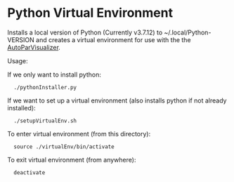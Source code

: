 # Python Virtual Environment

Installs a local version of Python (Currently v3.7.12) to ~/.local/Python-VERSION and creates a virtual environment for use with the the [AutoParVisualizer](https://github.com/vgene/AutoParVisualizer.git).

Usage:

If we only want to install python:
```
  ./pythonInstaller.py
```

If we want to set up a virtual environment (also installs python if not already installed):
```
  ./setupVirtualEnv.sh
```

To enter virtual environment (from this directory):
```
  source ./virtualEnv/bin/activate 
```

To exit virtual environment (from anywhere):
```
  deactivate
```

